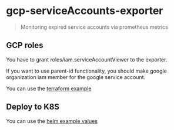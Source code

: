# gcp-serviceAccounts-exporter

> Monitoring expired service accounts via prometheus metrics


## GCP roles

You have to grant roles/iam.serviceAccountViewer to the exporter.

 If you want to use parent-id functionality, you should make google organization iam member for the google service account.
 
You can use the [terraform example](deployment-example/terraform/main.tf)


## Deploy to K8S

You can use the [helm example values](deployment-example/helm/README.md)
